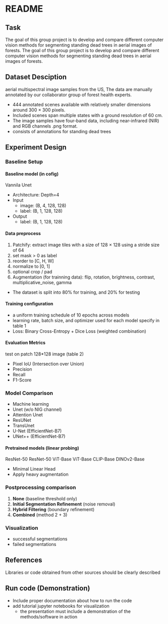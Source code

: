 # README
## Task
The goal of this group project is to develop and compare different computer vision methods
for segmenting standing dead trees in aerial images of forests.
The goal of this group project is to develop and compare different computer vision methods
for segmenting standing dead trees in aerial images of forests.

## Dataset Desciption
aerial multispectral image samples from the US, The data are manually annotated by our collaborator group of forest health experts.
- 444 annotated scenes available with relatively smaller dimensions around 300 × 300 pixels.
- Included scenes span multiple states with a ground resolution of 60 cm. 
- The image samples have four-band data, including near-infrared (NIR) and RGB channels .png format.
- consists of annotations for standing dead trees

## Experiment Design
### Baseline Setup
#### Baseline model (in cofig)
Vannila Unet
- Architecture: Depth=4
- Input
    - image: (B, 4, 128, 128)
    - label: (B, 1, 128, 128)
- Output
    - label: (B, 1, 128, 128)

#### Data preprocess
1. Patchify: extract image tiles with a size of 128 × 128 using a stride size of 64
2. set mask > 0 as label
3. reorder to [C, H, W]
4. normalize to [0, 1]
5. optional crop / pad
6. Augmentation (for trainning data): flip, rotation, brightness, contrast, multiplicative_noise, gamma
- The dataset is split into 80% for training, and 20% for testing

#### Training configuration
- a uniform training schedule of 10 epochs across models
- learning rate, batch size, and optimizer used for each model specify in table 1
- Loss: Binary Cross-Entropy + Dice Loss (weighted combination)

#### Evaluation Metrics
test on patch 128*128 image (table 2)
- Pixel IoU (Intersection over Union)
- Precision
- Recall
- F1-Score

### Model Comparison
- Machine learning
- Unet (w/o NIG channel)
- Attention Unet
- ResUNet
- TransUnet
- U-Net (EfficientNet-B7)
- UNet++ (EfficientNet-B7)

#### Pretrained models (linear probing)
ResNet-50 ResNet-50 ViT-Base ViT-Base CLIP-Base DINOv2-Base
- Minimal Linear Head
- Apply heavy augmentation

### Postprocessing comparison
1. **None** (baseline threshold only)
2. **Initial Segmentation Refinement** (noise removal)
3. **Hybrid Filtering** (boundary refinement)
4. **Combined** (method 2 + 3)


### Visualization
- successful segmentations
- failed segmentations

## References
Libraries or code obtained from other sources should be clearly described

## Run code (Demonstration)
- Include proper documentation about how to run the code
- add tutorial jupyter notebooks for visualization
    - the presentation must include a demonstration of the methods/software in action